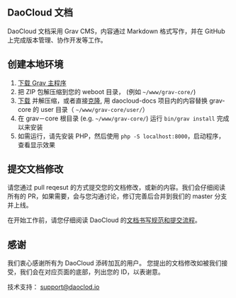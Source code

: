 
## DaoCloud 文档

DaoCloud 文档采用 Grav CMS，内容通过 Markdown 格式写作，并在 GitHub 上完成版本管理、协作开发等工作。

## 创建本地环境

1. [下载 Grav 主程序](http://getgrav.org/downloads)
2. 把 ZIP 包解压缩到您的 weboot 目录， (例如 `~/www/grav-core/`)
3. [下载](https://github.com/DaoCloud/daocloud-docs/archive/master.zip) 并解压缩，或者直接[克隆](git@github.com:DaoCloud/daocloud-docs.git), 用 daocloud-docs 项目内的内容替换 grav-core 的 user 目录（ `~/www/grav-core/user/`）
4. 在 grav－core 根目录 (e.g. `~/www/grav-core/`) 运行 `bin/grav install` 完成以来安装
5. 如需运行，请先安装 PHP，然后使用 `php -S localhost:8000`，启动程序，查看显示效果

## 提交文档修改

请您通过 pull reqesut 的方式提交您的文档修改，或新的内容。我们会仔细阅读所有的 PR，如果需要，会与您沟通讨论，修订完善后合并到我们的 master 分支并上线。

在开始工作前，请您仔细阅读 DaoCloud 的[文档书写规范和提交流程](http://docs-static.daocloud.io/write-docs)。

## 感谢

我们衷心感谢所有为 DaoCloud 添砖加瓦的用户。
您提出的文档修改如被我们接受，我们会在对应页面的底部，列出您的 ID，以表谢意。

技术支持： [support@daoclod.io](mailto:support@daocloud.io)
